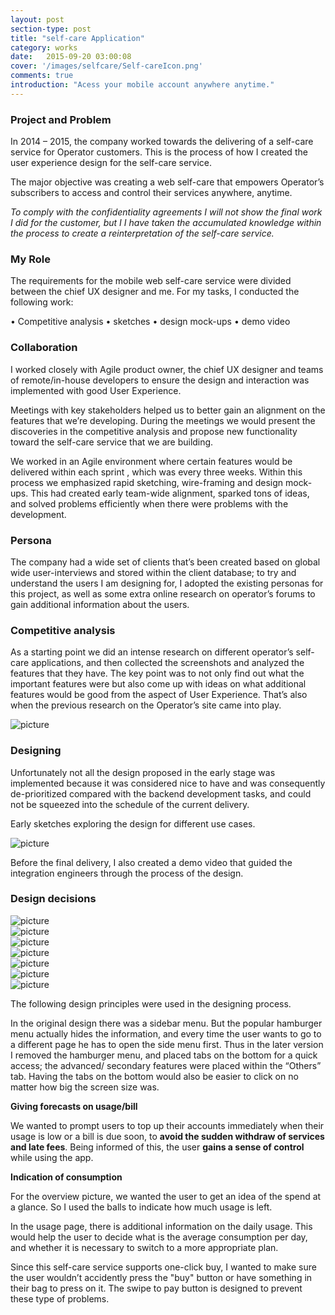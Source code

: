 ```yaml
---
layout: post
section-type: post
title: "self-care Application"
category: works
date:   2015-09-20 03:00:08
cover: '/images/selfcare/Self-careIcon.png'
comments: true
introduction: "Acess your mobile account anywhere anytime."
---
```


### Project and Problem

In 2014 – 2015, the company worked towards the delivering of a self-care service for Operator customers. This is the process of how I created the user experience design for the self-care service.

The major objective was creating a web self-care that empowers Operator’s subscribers to access and control their services anywhere, anytime.

*To comply with the confidentiality agreements I will not show the final work I did for the customer, but I I have taken the accumulated knowledge within the process to create a reinterpretation of the self-care service.*


### My Role

The requirements for the mobile web self-care service were divided between the chief UX designer and me. For my tasks, I conducted the following work:

• Competitive analysis •  sketches •  design mock-ups •  demo video

### Collaboration

I worked closely with Agile product owner, the chief UX designer and teams of remote/in-house developers to ensure the design and interaction was implemented with good User Experience.

Meetings with key stakeholders helped us to better gain an alignment on the features that we’re developing. During the meetings we would present the discoveries in the competitive analysis and propose new functionality toward the self-care service that we are building.

We worked in an Agile environment where certain features would be delivered within each sprint , which was every three weeks. Within this process we emphasized rapid sketching, wire-framing and design mock-ups. This had created early team-wide alignment, sparked tons of ideas, and solved problems efficiently when there were problems with the development.

### Persona

The company had a wide set of clients that’s been created based on global wide user-interviews and stored within the client database; to try and understand the users I am designing for, I adopted the existing personas for this project, as well as some extra online research on operator’s forums to gain additional information about the users.

### Competitive analysis

As a starting point we did an intense research on different operator’s self-care applications, and then collected the screenshots and analyzed the features that they have. The key point was to not only find out what the important features were but also come up with ideas on what additional features would be good from the aspect of User Experience. That’s also when the previous research on the Operator’s site came into play.

<img class="img-responsive" src="/images/selfcare/0117_2.jpg" alt="picture">

### Designing

Unfortunately not all the design proposed in the early stage was implemented because it was considered nice to have and was consequently de-prioritized compared with the backend development tasks, and could not be squeezed into the schedule of the current delivery.

Early sketches exploring the design for different use cases.

<img class="img-responsive" src="/images/selfcare/skeleton.jpg" alt="picture">

Before the final delivery, I also created a demo video that guided the integration engineers through the process of the design.

### Design decisions

<div class="row text-center">
  <div class="col-lg-4">
      <img class="img-responsive" src="/images/selfcare/1.png" alt="picture">
  </div>
  <div class="col-lg-4">
      <img class="img-responsive" src="/images/selfcare/2.png" alt="picture">
  </div>
  <div class="col-lg-4">
      <img class="img-responsive" src="/images/selfcare/3.png" alt="picture">
  </div>
</div>

<div class="row text-center">
  <div class="col-lg-4">
      <img class="img-responsive" src="/images/selfcare/4.png" alt="picture">
  </div>
  <div class="col-lg-4">
      <img class="img-responsive" src="/images/selfcare/5.png" alt="picture">
  </div>
  <div class="col-lg-4">
      <img class="img-responsive" src="/images/selfcare/6.png" alt="picture">
  </div>
</div>

<div class="row text-center">
  <div class="col-lg-4">
      <img class="img-responsive" src="/images/selfcare/7.png" alt="picture">
  </div>
</div>

The following design principles were used in the designing process.

In the original design there was a sidebar menu. But the popular hamburger menu actually hides the information, and every time the user wants to go to a different page he has to open the side menu first. Thus in the later version I removed the hamburger menu, and placed tabs on the bottom for a quick access; the advanced/ secondary features were placed within the “Others” tab. Having the tabs on the bottom would also be easier to click on no matter how big the screen size was.


**Giving forecasts on usage/bill**

We wanted to prompt users to top up their accounts immediately when their usage is low or a bill is due soon, to **avoid the sudden withdraw of services and late fees**. Being informed of this, the user **gains a sense of control** while using the app.

**Indication of consumption**

For the overview picture, we wanted the user to get an idea of the spend at a glance. So I used the balls to indicate how much usage is left.

In the usage page, there is additional information on the daily usage. This would help the user to decide what is the average consumption per day, and whether it is necessary to switch to a more appropriate plan.

Since this self-care service supports one-click buy, I wanted to make sure the user wouldn’t accidently press the "buy" button or have something in their bag to press on it. The swipe to pay button is designed to prevent these type of problems.
